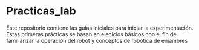 # Practicas_lab
Este repositorio  contiene las guías iniciales para iniciar la experimentación.
Estas primeras prácticas se basan en ejecicios básicos con el fin de familiarizar la operación del robot y conceptos de robótica de enjambres
## 
